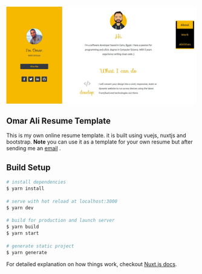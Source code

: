 ![screenshot](static/images/resume.jpg)
## Omar Ali Resume Template
This is my own online resume template. it is built using vuejs, nuxtjs and bootstrap.
**Note** you can use it as a template for your own resume but after sending me an [email](mailto:omarxcoder@gmail.com) .

## Build Setup

``` bash
# install dependencies
$ yarn install

# serve with hot reload at localhost:3000
$ yarn dev

# build for production and launch server
$ yarn build
$ yarn start

# generate static project
$ yarn generate
```

For detailed explanation on how things work, checkout [Nuxt.js docs](https://nuxtjs.org).
